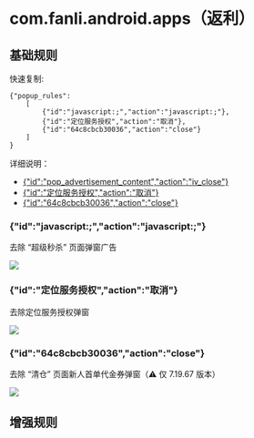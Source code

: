 # com.fanli.android.apps（返利）

## 基础规则

快速复制:
```
{"popup_rules":
    [
        {"id":"javascript:;","action":"javascript:;"},
        {"id":"定位服务授权","action":"取消"},
        {"id":"64c8cbcb30036","action":"close"}
    ]
}
```
详细说明：
- [{"id":"pop_advertisement_content","action":"iv_close"}](#idpop_advertisement_contentactioniv_close)
- [{"id":"定位服务授权","action":"取消"}](#id定位服务授权action取消)
- [{"id":"64c8cbcb30036","action":"close"}](#id64c8cbcb30036actionclose)

### {"id":"javascript:;","action":"javascript:;"}
去除 “超级秒杀” 页面弹窗广告

![](./assets/超级秒杀页面弹窗广告.jpg)

### {"id":"定位服务授权","action":"取消"}
去除定位服务授权弹窗

![](./assets/定位服务授权弹窗.jpg)

### {"id":"64c8cbcb30036","action":"close"}
去除 “清仓” 页面新人首单代金券弹窗（⚠ 仅 7.19.67 版本）

![](./assets/清仓页面新人首单代金券弹窗.jpg)

## 增强规则
